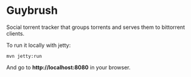 Guybrush
==============

Social torrent tracker that groups torrents and serves them to bittorrent clients.


To run it locally with jetty:
```
mvn jetty:run
```
And go to **http://localhost:8080** in your browser.